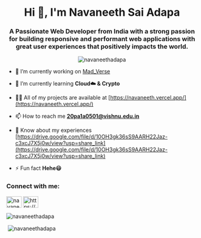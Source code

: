 <h1 align="center">Hi 👋, I'm Navaneeth Sai Adapa</h1>
<h3 align="center">A Passionate Web Developer from India with a strong passion for building responsive and performant web applications with great user experiences that positively impacts the world.</h3>

<p align="center"> <img src="https://komarev.com/ghpvc/?username=navaneethadapa&label=Profile%20views&color=0e75b6&style=flat" alt="navaneethadapa" /> </p>

- 🔭 I’m currently working on [Mad_Verse](https://mad-verse-navaneethadapa.vercel.app/)

- 🌱 I’m currently learning **Cloud☁️ & Crypto**

- 👨‍💻 All of my projects are available at [https://navaneeth.vercel.app/](https://navaneeth.vercel.app/)

- 📫 How to reach me **20pa1a0501@vishnu.edu.in**

- 📄 Know about my experiences [https://drive.google.com/file/d/10OH3gk36sS9AARH22Jaz-c3xcJ7X5j0w/view?usp=share_link](https://drive.google.com/file/d/10OH3gk36sS9AARH22Jaz-c3xcJ7X5j0w/view?usp=share_link)

- ⚡ Fun fact **Hehe😃**

<h3 align="left">Connect with me:</h3>
<p align="left">
<a href="https://twitter.com/Navaneeth_adapa" target="blank"><img align="center" src="https://raw.githubusercontent.com/rahuldkjain/github-profile-readme-generator/master/src/images/icons/Social/twitter.svg" alt="navaneeth_adapa" height="30" width="40" /></a>
<a href="https://linkedin.com/in/https://www.linkedin.com/in/navaneethsaiadapa/" target="blank"><img align="center" src="https://raw.githubusercontent.com/rahuldkjain/github-profile-readme-generator/master/src/images/icons/Social/linked-in-alt.svg" alt="https://www.linkedin.com/in/navaneethsaiadapa/" height="30" width="40" /></a>
</p>

<p><img align="center" src="https://github-readme-stats.vercel.app/api/top-langs?username=navaneethadapa&show_icons=true&locale=en&layout=compact" alt="navaneethadapa" /></p>

<p>&nbsp;<img align="center" src="https://github-readme-stats.vercel.app/api?username=navaneethadapa&show_icons=true&locale=en" alt="navaneethadapa" /></p>



